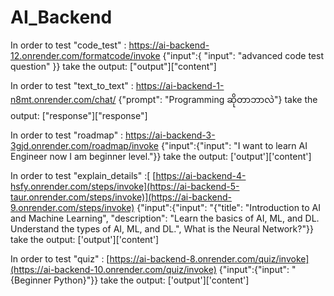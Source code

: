 # AI_Backend

In order to test "code_test" : https://ai-backend-12.onrender.com/formatcode/invoke
{"input":{
"input": "advanced code test question"
}}
take the output: ["output"]["content"]

In order to test "text_to_text" : https://ai-backend-1-n8mt.onrender.com/chat/
{"prompt": "Programming ဆိုတာဘာလဲ"}
take the output: ["response"]["response"]

In order to test "roadmap" : https://ai-backend-3-3gjd.onrender.com/roadmap/invoke
{"input":{"input": "I want to learn AI Engineer now I am beginner level."}}
take the output: ['output']['content']

In order to test "explain_details" :[ [https://ai-backend-4-hsfy.onrender.com/steps/invoke](https://ai-backend-5-taur.onrender.com/steps/invoke)](https://ai-backend-9.onrender.com/steps/invoke)
{"input":{"input": "{\"title\": \"Introduction to AI and Machine Learning\", \"description\": \"Learn the basics of AI, ML, and DL. Understand the types of AI, ML, and DL.\", What is the Neural Network?"}}
take the output: ['output']['content']

In order to test "quiz" : [https://ai-backend-8.onrender.com/quiz/invoke](https://ai-backend-10.onrender.com/quiz/invoke)
{"input":{"input": "{Beginner Python}"}}
take the output: ['output']['content']

